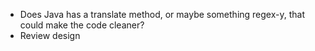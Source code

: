 * Does Java has a translate method, or maybe something regex-y, that could make the code cleaner?
* Review design